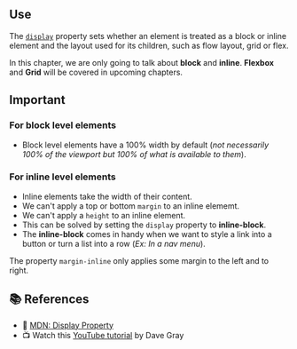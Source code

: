 ## Use

The [`display`](https://developer.mozilla.org/en-US/docs/Web/CSS/display) property sets whether an element is treated as a block or inline element and the layout 
used for its children, such as flow layout, grid or flex.

In this chapter, we are only going to talk about **block** and **inline**. **Flexbox** and **Grid** will be covered in upcoming chapters.


## Important

### For block level elements
- Block level elements have a 100% width by default (*not necessarily 100% of the viewport but 100% of what is available to them*).

### For inline level elements
- Inline elements take the width of their content.
- We can't apply a top or bottom `margin` to an inline elememt.
- We can't apply a `height` to an inline element.
- This can be solved by setting the `display` property to **inline-block**.
- The **inline-block** comes in handy when we want to style a link into a button or turn a list into a row (_Ex: In a nav menu_).

The property `margin-inline` only applies some margin to the left and to right.


## 📚 References

- 🔗 [MDN: Display Property](https://developer.mozilla.org/en-US/docs/Web/CSS/display)
- 📺 Watch this [YouTube tutorial](https://youtu.be/naTAFo2Gyus) by Dave Gray
